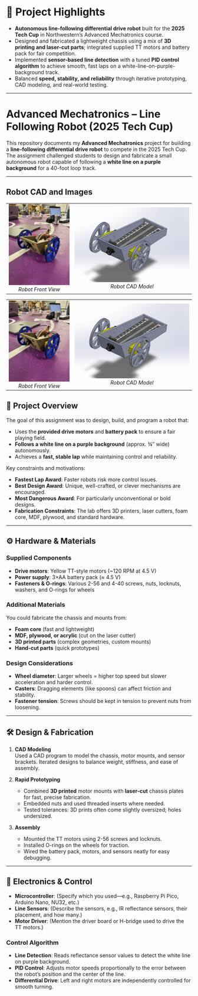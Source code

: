# 🚦 Project Highlights  

- **Autonomous line-following differential drive robot** built for the **2025 Tech Cup** in Northwestern’s Advanced Mechatronics course.  
- Designed and fabricated a lightweight chassis using a mix of **3D printing and laser-cut parts**; integrated supplied TT motors and battery pack for fair competition.  
- Implemented **sensor-based line detection** with a tuned **PID control algorithm** to achieve smooth, fast laps on a white-line-on-purple-background track.  
- Balanced **speed, stability, and reliability** through iterative prototyping, CAD modeling, and real-world testing.  

---

# Advanced Mechatronics – Line Following Robot (2025 Tech Cup)

This repository documents my **Advanced Mechatronics** project for building a **line-following differential drive robot** to compete in the 2025 Tech Cup. The assignment challenged students to design and fabricate a small autonomous robot capable of following a **white line on a purple background** for a 40-foot loop track.

---
## Robot CAD and Images
<table>
  <tr>
    <td align="center">
      <img src="robotcad/robotiso.jpeg" alt="Robot Front View" width="300"/><br>
      <em>Robot Front View</em>
    </td>
    <td align="center">
      <img src="robotcad/robotCAD.png" alt="Robot CAD Model" width="600"/><br>
      <em>Robot CAD Model</em>
    </td>
  </tr>
</table>

<table>
  <tr>
    <td align="center">
      <img src="robotcad/robotiso.jpeg" alt="Robot Front View" width="300"/><br>
      <em>Robot Front View</em>
    </td>
    <td align="center">
      <img src="robotcad/robotCAD.png" alt="Robot CAD Model" width="600"/><br>
      <em>Robot CAD Model</em>
    </td>
  </tr>
</table>

## 📖 Project Overview

The goal of this assignment was to design, build, and program a robot that:

- Uses the **provided drive motors** and **battery pack** to ensure a fair playing field.  
- **Follows a white line on a purple background** (approx. ¾″ wide) autonomously.  
- Achieves a **fast, stable lap** while maintaining control and reliability.  

Key constraints and motivations:

- **Fastest Lap Award**: Faster robots risk more control issues.  
- **Best Design Award**: Unique, well-crafted, or clever mechanisms are encouraged.  
- **Most Dangerous Award**: For particularly unconventional or bold designs.  
- **Fabrication Constraints**: The lab offers 3D printers, laser cutters, foam core, MDF, plywood, and standard hardware.  

---

## ⚙️ Hardware & Materials

### Supplied Components
- **Drive motors**: Yellow TT-style motors (~120 RPM at 4.5 V)  
- **Power supply**: 3×AA battery pack (≈ 4.5 V)  
- **Fasteners & O-rings**: Various 2-56 and 4-40 screws, nuts, locknuts, washers, and O-rings for wheels  

### Additional Materials
You could fabricate the chassis and mounts from:
- **Foam core** (fast and lightweight)  
- **MDF, plywood, or acrylic** (cut on the laser cutter)  
- **3D printed parts** (complex geometries, custom mounts)  
- **Hand-cut parts** (quick prototypes)  

### Design Considerations
- **Wheel diameter**: Larger wheels = higher top speed but slower acceleration and harder control.  
- **Casters**: Dragging elements (like spoons) can affect friction and stability.  
- **Fastener tension**: Screws should be kept in tension to prevent nuts from loosening.  

---

## 🛠️ Design & Fabrication

1. **CAD Modeling**  
   Used a CAD program to model the chassis, motor mounts, and sensor brackets. Iterated designs to balance weight, stiffness, and ease of assembly.  

2. **Rapid Prototyping**  
   - Combined **3D printed** motor mounts with **laser-cut** chassis plates for fast, precise fabrication.  
   - Embedded nuts and used threaded inserts where needed.  
   - Tested tolerances: 3D prints often come slightly oversized; holes undersized.  

3. **Assembly**  
   - Mounted the TT motors using 2-56 screws and locknuts.  
   - Installed O-rings on the wheels for traction.  
   - Wired the battery pack, motors, and sensors neatly for easy debugging.  

---

## 🧠 Electronics & Control

- **Microcontroller**: (Specify which you used—e.g., Raspberry Pi Pico, Arduino Nano, NU32, etc.)  
- **Line Sensors**: (Describe the sensors, e.g., IR reflectance sensors, their placement, and how many.)  
- **Motor Driver**: (Mention the driver board or H-bridge used to drive the TT motors.)  

### Control Algorithm
- **Line Detection**: Reads reflectance sensor values to detect the white line on purple background.  
- **PID Control**: Adjusts motor speeds proportionally to the error between the robot’s position and the center of the line.  
- **Differential Drive**: Left and right motors are independently controlled for smooth turning.
